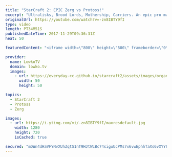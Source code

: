 ```yaml
---
title: "StarCraft 2: EPIC Zerg vs Protoss!"
excerpt: "Ultralisks, Brood Lords, Mothership, Carriers. An epic pro match!  Subscribe for more videos: http://lowko.tv/youtube Bunker Rush: https://goo.gl/etjR16  Easily one of the best examples of late game Zerg versus Protoss. Both players continously try to set each other up for mistakes. In the end we see"
originalUrl: https://youtube.com/watch?v=-zn8IBTY9fI
type: video
length: PT34M51S
publishedDateTime: 2017-11-29T09:36:31Z
heat: 50

featuredContent: "<iframe width=\"800\" height=\"500\" frameborder=\"0\" src=\"https://www.youtube.com/embed/-zn8IBTY9fI\" allow=\"accelerometer; autoplay; encrypted-media; gyroscope; picture-in-picture\" allowfullscreen></iframe>"

provider:
  name: LowkoTV
  domain: lowko.tv
  images:
    - url: https://everyday-cc.github.io/starcraft2/assets/images/organizations/lowko.tv-50x50.jpg
      width: 50
      height: 50

topics:
  - StarCraft 2
  - Protoss
  - Zerg

images:
  - url: https://i.ytimg.com/vi/-zn8IBTY9fI/maxresdefault.jpg
    width: 1280
    height: 720
    isCached: true

secured: "mDWn4dHaVFYNvXUhZqtS1nT9HJtWLBc74siguUcPMs7x6vwEphhTaXs6vXYY8G4nocYM23LUz6cVB7agGgayuNkglG0hJuXiJAAORwazWMWv3iJD9NXgcMjwtEph1+0z6awmosrwbZuoBu9+FUn1DE2s526+sqBZ++gmQneRmy0YKW5MVJo1vX/0zfm92qK0tp8GkWKW6FNYHHPennNNO1CEio87bGVg7b270S/tqJ07BZQRfm0aDp6D2e45PX06TsSKaTPPg1E37efMCkPbd+rjlJql2VYtvsOuQ9lRIY6YfXupVEEoP5ytOGSUbtLgzIX4RQhld9gey4At0v1Ks6tD4OAfwZBFPNkheQnyztUEhK59pOOWVYtVhqE5YvREsVZ3kJ/0G6ePAOGRCvNIJGI5GAtOyOfgKPRsiWk/HzEU3zm2geySto3pUoDlfugN;aHgIkEC5ov0RQbjGn6GdCw=="
---
```


